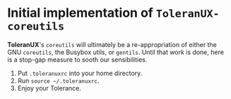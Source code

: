 Initial implementation of `ToleranUX-coreutils`
===============================================

**ToleranUX**'s `coreutils` will ultimately be a re-appropriation of either the GNU `coreutils`, the Busybox utils, or `gentils`.  Until that work is done, here is a stop-gap measure to sooth our sensibilities.

1. Put `.toleranuxrc` into your home directory.
2. Run `source ~/.toleranuxrc`.
3. Enjoy your Tolerance.

